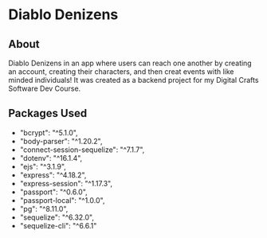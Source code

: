 # Diablo Denizens

## About

Diablo Denizens in an app where users can reach one another by creating an account, creating their characters, and then creat events with like minded individuals! It was created as a backend project for my Digital Crafts Software Dev Course.

## Packages Used

* "bcrypt": "^5.1.0",
* "body-parser": "^1.20.2",
* "connect-session-sequelize": "^7.1.7",
* "dotenv": "^16.1.4",
* "ejs": "^3.1.9",
* "express": "^4.18.2",
* "express-session": "^1.17.3",
* "passport": "^0.6.0",
* "passport-local": "^1.0.0",
* "pg": "^8.11.0",
* "sequelize": "^6.32.0",
* "sequelize-cli": "^6.6.1"
